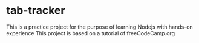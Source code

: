 # tab-tracker
This is a practice project for the purpose of learning Nodejs with hands-on experience
This project is based on a tutorial of freeCodeCamp.org